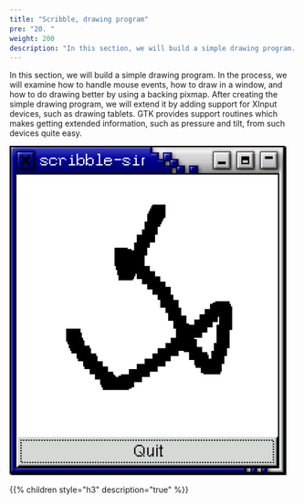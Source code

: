 ```yaml
---
title: "Scribble, drawing program"
pre: "20. "
weight: 200
description: "In this section, we will build a simple drawing program. In the process, we will examine how to handle mouse events, how to draw in a window, and how to do drawing better by using a backing pixmap."
---
```


In this section, we will build a simple drawing program. In the process, we will examine how to handle mouse events, how to draw in a window, and how to do drawing better by using a backing pixmap.
After creating the simple drawing program, we will extend it by adding support for XInput devices, such as drawing tablets. GTK provides support routines which makes getting extended information, such as pressure and tilt, from such devices quite easy.

![scribble](./scribble.jpg)

{{% children style="h3" description="true" %}}

